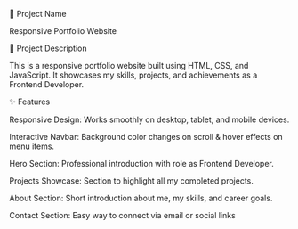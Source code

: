 📌 Project Name

Responsive Portfolio Website

🧾 Project Description

This is a responsive portfolio website built using HTML, CSS, and JavaScript.
It showcases my skills, projects, and achievements as a Frontend Developer.

✨ Features

Responsive Design: Works smoothly on desktop, tablet, and mobile devices.

Interactive Navbar: Background color changes on scroll & hover effects on menu items.

Hero Section: Professional introduction with role as Frontend Developer.

Projects Showcase: Section to highlight all my completed projects.

About Section: Short introduction about me, my skills, and career goals.

Contact Section: Easy way to connect via email or social links